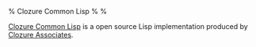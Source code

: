 % Clozure Common Lisp
%
%

[Clozure Common Lisp](http://www.clozure.com/clozurecl.html) is a open
source Lisp implementation produced by
[Clozure Associates](www.clozure.com).
